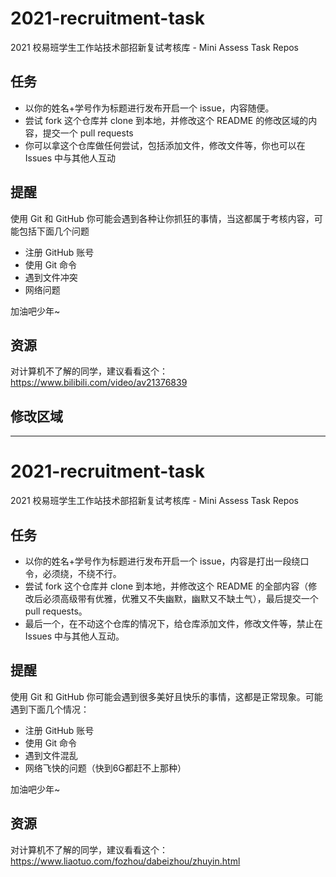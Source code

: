 # 2021-recruitment-task
2021 校易班学生工作站技术部招新复试考核库 - Mini Assess Task Repos

## 任务

- 以你的姓名+学号作为标题进行发布开启一个 issue，内容随便。
- 尝试 fork 这个仓库并 clone 到本地，并修改这个 README 的修改区域的内容，提交一个 pull requests
- 你可以拿这个仓库做任何尝试，包括添加文件，修改文件等，你也可以在 Issues 中与其他人互动

## 提醒

使用 Git 和 GitHub 你可能会遇到各种让你抓狂的事情，当这都属于考核内容，可能包括下面几个问题
- 注册 GitHub 账号
- 使用 Git 命令
- 遇到文件冲突
- 网络问题

加油吧少年~

## 资源

对计算机不了解的同学，建议看看这个：https://www.bilibili.com/video/av21376839

## 修改区域
--------------------------------------------------------------------------------------------------------
# 2021-recruitment-task
2021 校易班学生工作站技术部招新复试考核库 - Mini Assess Task Repos

## 任务

- 以你的姓名+学号作为标题进行发布开启一个 issue，内容是打出一段绕口令，必须绕，不绕不行。
- 尝试 fork 这个仓库并 clone 到本地，并修改这个 README 的全部内容（修改后必须高级带有优雅，优雅又不失幽默，幽默又不缺土气），最后提交一个 pull requests。
- 最后一个，在不动这个仓库的情况下，给仓库添加文件，修改文件等，禁止在 Issues 中与其他人互动。

## 提醒

使用 Git 和 GitHub 你可能会遇到很多美好且快乐的事情，这都是正常现象。可能遇到下面几个情况：
- 注册 GitHub 账号
- 使用 Git 命令
- 遇到文件混乱
- 网络飞快的问题（快到6G都赶不上那种）

加油吧少年~

## 资源

对计算机不了解的同学，建议看看这个：https://www.liaotuo.com/fozhou/dabeizhou/zhuyin.html
